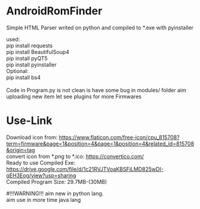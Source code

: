 # AndroidRomFinder
Simple HTML Parser writed on python and compiled to *.exe with pyinstaller 

used:</br>
pip install requests</br>
pip install BeautifulSoup4</br>
pip install pyQT5</br>
pip install pyinstaller</br>
Optional:</br>
pip install bs4</br>
</br>
Code in Program.py is not clean is have some bug in modules/ folder aim uploading new item let see plugins for more Firmwares</br>

# Use-Link
Download icon from: https://www.flaticon.com/free-icon/cpu_815708?term=firmware&page=1&position=4&page=1&position=4&related_id=815708&origin=tag </br>
convert icon from *.png to *.ico: https://convertico.com/ </br>
Ready to use Compiled Exe: https://drive.google.com/file/d/1c21RVJTVoaKBSFiLMD825wDI-qEH3Eog/view?usp=sharing</br>
Compiled Program Size: 29.7MB-(30MB)</br>

#!!!WARNING!!!
aim new in python lang.</br>
aim use in more time java lang
